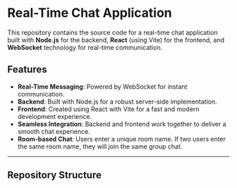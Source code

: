# Real-Time Chat Application

This repository contains the source code for a real-time chat application built with **Node.js** for the backend, **React** (using Vite) for the frontend, and **WebSocket** technology for real-time communication.

## Features

- **Real-Time Messaging**: Powered by WebSocket for instant communication.
- **Backend**: Built with Node.js for a robust server-side implementation.
- **Frontend**: Created using React with Vite for a fast and modern development experience.
- **Seamless Integration**: Backend and frontend work together to deliver a smooth chat experience.
- **Room-based Chat**: Users enter a unique room name. If two users enter the same room name, they will join the same group chat.

---

## Repository Structure

